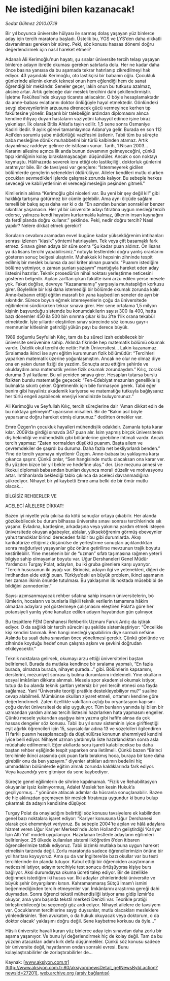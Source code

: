 # Ne istediğini bilen kazanacak!

*Sedat Gülmez 2010.07.19*

<font class="agenda2NewsSpot">
 Bir yıl boyunca üniversite hülyası ile sarmaş dolaş yaşayan yüz binlerce aday için tercih maratonu başladı. Üstelik bu, YGS ve LYS’den daha dikkatli davranılması gereken bir süreç. Peki, söz konusu hassas dönemi doğru değerlendirmek için nasıl hareket etmeli?
</font>
<font class="newsDetail">
 <p>
  <p class="MsoNormal">
   Adanalı Ali Kerimoğlu’nun hayatı, şu sıralar üniversite tercih telaşı yaşayan binlerce adayın ibretle okuması gereken satırlarla dolu. Her ne kadar daha önce basına yansısa da bu aşamada tekrar hatırlanıp zikredilmeyi hak ediyor. 43 yaşındaki Kerimoğlu, oto lastikçisi bir babanın oğlu. Çocukluk günlerinde ailenin ekmek teknesi onun hem eğlendiği hem de sanat öğrendiği bir mekândır. Seneler geçer, lakin onun bu tutkusu azalmaz, aksine artar. Artık geleceğe dair meslek tercihini dahi şekillendirmiştir. İşletme Fakültesi’nde okuyup ticarete atılacaktır. O böyle hesaplamaktadır da anne-babası evlatlarını doktor önlüğüyle hayal etmektedir. Gönlündeki sevgi ebeveynlerinin arzusuna direnecek gücü vermeyince kerhen tıp fakültesine yönelir. Başarılı bir talebeliğin ardından diplomasını alınca kendine ihtiyaç duyan hastaların vaziyetini tahayyül edince işine biraz yakınlaşır. İlk olarak Bitlis Ahlat’a tayin edilir. 1,5 sene sonra Osmaniye Kadirli’dedir. 9 aylık görevi tamamlayınca Adana’ya gelir. Burada en son 112 Acil’den sorumlu şube müdürlüğü vazifesini üstlenir. Tabii tüm bu süreçte baba mesleğine dönük muhabbetini bir türlü kalbinden atamaz. Artık dayanılmaz raddeye gelince de istifasını sunar. Tarih, 1 Nisan 2003... Kararını ailesine açınca ilk anda bunun devamının gelmeyeceğini, çünkü tıpçı kimliğinin kolay bırakılamayacağını düşündüler. Ancak o son noktayı koymuştu. Hâlihazırda severek icra ettiği oto lastikçiliği, doktorluk günlerini aratmıyor bile. Bir de tavsiyesi var gençlere: “İstenmeyerek gidilen bölümlerde gençlerin yetenekleri öldürülüyor. Aileler kendileri mutlu olurken çocukları sevmedikleri işlerde çalışmak zorunda kalıyor. Bu sebeple herkes seveceği ve kabiliyetlerinin el vereceği mesleğin peşinden gitmeli.”
  </p>
  <p class="MsoNormal">
   Kimilerinin aklına “Kerimoğlu gibi niceleri var. Bu yeni bir şey değil ki!” gibi haklılığı tartışma götürmez bir cümle gelebilir. Ama aynı ölçüde sağlam temelli bir bakış açısı daha var ki o da “En azından bundan sonrakiler benzer sıkıntılar yaşamasın. Her yıl bir üniversite adayı fıtratına uygun mesleği tercih ederse, yalnızca kendi hayatını kurtarmakla kalmaz, ülkenin insan kaynağını da ferdî planda doğru kullanır.” şeklinde. Peki, nedir doğru tercih? Nasıl yapılır? Nelere dikkat etmek gerekir?
  </p>
  <p class="MsoNormal">
   Soruların cevabını aramadan evvel bugüne kadar yükseköğrenim imtihanları sonrası izlenen “klasik” yöntemi hatırlayalım. Tek veya çift basamaklı fark etmez. Sınava giren adaya bir süre sonra “Şu kadar puan aldınız. Ön lisans ya da lisans tercihi yapabilirsiniz.” notuyla testlerdeki doğru yanlış oranlarını gösteren sonuç belgesi ulaştırılır. Muhakkak ki hepsinin zihninde tespit edilmiş bir meslek bulunsa da asıl kriter alınan puandır. “Puanım istediğim bölüme yetmiyor, o zaman şunları yazayım” mantığıyla hareket eden aday listesini hazırlar. Teknik prosedürün nihaî noktası yerleştirme neticesini gösteren belgedir. Açılan zarftan çıkan fakülte ismi arzu edilen yerse mesele yok. Fakat değilse, devreye “Kazanamamış” yargısıyla muhataplığın korkusu girer. Böylelikle bir kişi daha istemediği bir bölümde okumak zorunda kalır. Anne-babanın ettiği eğitim masrafı bir yana kaybedilen seneler de ayrı bir sıkıntıdır. Sürece boyun eğmek istemeyenlerin çoğu da üniversitede eğitimlerini sürdürürken tekrar sınava girer. Her sene ortalama 1,5 milyon kişinin başvurduğu sistemde bu konumdakilerin sayısı 300 ila 400, hatta bazı dönemler 450 ila 500 bin sınırına çıkar ki bu 3’te 1’lik orana tekabül etmektedir. İşte yıllardır eleştirilen sınav sürecinde söz konusu gayr-ı memnunlar kitlesinin getirdiği yükün payı bu derece büyük.
  </p>
  <p class="MsoNormal">
   1989 doğumlu Seyfullah Kılıç, tam da bu süreci izah edebilecek bir üniversite serüvenine sahip. Aklında fikrinde hep matematik bölümü okumak vardır. Üstelik okul tercihi de nettir: Fatih Üniversitesi… Lakin kazanamaz. Sıralamada ikinci ise aynı eğitim kurumunun fizik bölümüdür: “Tercihleri yaparken matematik üzerine yoğunlaşmıştım. Ancak ne olur ne olmaz diye ona en yakın duran fiziği de yazdım. Sonuçta arzu ettiğim şehirde ve okuldaydım ama matematik yerine fizik okumak zorundaydım.” Kılıç, zoraki duruma 3 yıl katlanır. Bu yıl yeniden sınava girer. Hesapları tutarsa burslu fizikten burslu matematiğe geçecek: “Fen-Edebiyat mezunları genellikle iş bulmakta sıkıntı çeker. Öğretmenlik için bile formasyon gerek. Tabii eğer benim gibi hayaliniz akademik kariyerse ve matematiğe tutkuyla bağlıysanız her türlü engeli aşabilecek enerjiyi kendinizde buluyorsunuz.”
  </p>
  <p class="MsoNormal">
   Ali Kerimoğlu ve Seyfullah Kılıç, tercih süreçlerine dair “Aman dikkat edin de bu noktaya gelmeyin!” uyarısının misalleri. Bir de “Bakın asıl böyle yaparsanız doğru hareket etmiş olursunuz.” dedirten örnekler var.
  </p>
  <p class="MsoNormal">
   Emre Özgen’in çocukluk hayalleri mühendislik odaklıdır. Zamanla tıpta karar kılar. 2009’da girdiği sınavda 347 puan alır. İsim yapmış birçok üniversitenin diş hekimliği ve mühendislik gibi bölümlerine girebilme ihtimali vardır. Ancak tercih yapmaz: “Zaten normalden düşüktü puanım. Başta ailem ve çevremdekiler de şaşırdı bu duruma. Daha fazla net bekliyorlardı benden.” Yine de tercih yapmaya niyetlenir Özgen. Anne-babası bu yaklaşıma karşı çıkanca şaşırır. Çünkü onlar, “Sen hangisinde mutlu olacaksan ona karar ver. Bu yüzden bizce bir yıl bekle ve hedefine ulaş.” der. Lise mezunu annesi ve ilkokul diplomalı babasından bunları duyunca morali düzelir ve motivasyonu artar. İmtihanlarda beklediği tablo çıkınca da aceleci davranmadığına şükrediyor. Nihayet bir yıl kaybetti Emre ama belki de bir ömür mutlu olacak…
  </p>
  <p class="MsoNormal">
   BİLGİSİZ REHBERLER VE
  </p>
  <p class="MsoNormal">
   ACELECİ AİLELERE DİKKAT!
  </p>
  <p class="MsoNormal">
   Bazen iyi niyetle yola çıkılsa da kötü sonuçlar ortaya çıkabilir. Her alanda gözükebilecek bu durum bilhassa üniversite sınavı sonrası tercihlerinde sık yaşanır. Evladına, kardeşine, arkadaşına veya yakınına yardım etmek isteyen üniversitede okuyan ağabeyler, ablalar, yükseköğrenim görmüş ebeveynler yahut tanıdıklar birinci dereceden faildir bu gibi durumlarda. Akışı karikatürize ettiğimiz düşünülse de yerleştirme sonuçları açıklandıktan sonra mağduriyet yaşayanlar göz önüne getirilirse mevzunun trajik boyutu kestirilebilir. Yine meselenin bir de “uzman” sıfatı taşımasına rağmen yeterli bilgiye sahip olmayanlar boyutu var. Uğur Dershaneleri Genel Müdür Yardımcısı Turgay Polat, adayları, bu iki gruba girenlere karşı uyarıyor. “Tercih hususunun iki ayağı var. Birincisi, adayın ilgi ve yetenekleri, diğeri de imtihandan elde ettiği puan. Türkiye’deki en büyük problem, ikinci aşamanın her zaman ilkinin önünde tutulması. Bu yaklaşımın ilk noktada müsebbibi de bildiğini zannedenler.”
  </p>
  <p class="MsoNormal">
   Sayısı azımsanmayacak rehber sıfatına sahip insanın üniversitelerin, bö lümlerin, hocaların ve bunlarla ilişkili teknik verilerin tamamına hâkim olmadan adaylara yol göstermeye çalışmasını eleştiren Polat’a göre her potansiyeli yanlış yöne kanalize edilen adayın hayatından gün çalınıyor.
  </p>
  <p class="MsoNormal">
   Bu tespitlere FEM Dershanesi Rehberlik Uzmanı Faruk Ardıç da iştirak ediyor. O da sağlıklı bir tercih sürecini şu şekilde sistemleştiriyor: “Öncelikle kişi kendini tanımalı. Ben hangi mesleği yapabilirim diye sormalı nefsine. Aslında bu suali daha sınavdan önce yöneltmesi gerekir. Çünkü gönlünde ve zihninde koyduğu hedef onun çalışma aşkını ve şevkini doğrudan etkileyecektir.”
  </p>
  <p class="MsoNormal">
   Teknik noktalara gelirsek, okumayı arzu ettiği üniversiteleri baştan belirlemeli. Burada da mutlaka kendince bir sıralama yapmalı, “En fazla burada, olmazsa burada, nihayet şurada…” gibi. Bölümlerin kapsamını, derslerini, mezuniyet sonrası iş bulma durumlarını irdelemeli. Yine okulların sosyal imkânları dikkate alınmalı. Mesela spor akademisi okumak istiyor, tutup da bu alanda teknik şartları yetersiz bir yeri tercih etmesi ona fayda sağlamaz. Yani “Üniversite teoriği pratikle destekleyebiliyor mu?” sualine cevap alabilmeli. Mümkünse okulları ziyaret etmeli, ortamını kendine göre değerlendirmeli. Zaten özellikle vakıfların açtığı bu oryantasyon kapısını çoğu devlet üniversitesi de alıp uyguluyor. Tüm bunların yanında işi bilen bir uzmandan yardım alması tercih listesini hazırlarken hata yapmasını engeller. Çünkü mesele yukarıdan aşağıya isim yazma gibi hafife alınsa da çok hassas dengeler söz konusu. Tabii bu yıl sınav sisteminin iyice giriftleştiği eşit ağırlık öğrencileri için 15, sayısalcılar adına 13 ve sözelcileri ilgilendiren 11 farklı puanın hesaplanacağı da düşünülürse konunun ehemmiyeti kendini iyice belli ediyor. Nihayet uzman yardımıyla liste hazırlandıktan sonra asla müdahale edilmemeli. Eğer akıllarda soru işareti kalabilecekse bu daha baştan rehber eşliğinde tespit yaparken ona iletilmeli. Çünkü bazen “Birinci tercihimle ikinci arasında çok puan farkı bırakmış hoca, buraya bir tane daha girebilir onu da ben yazayım.” diyenler attıkları adımın bedelini hiç ummadıkları bölümlerde eğitim almak zorunda kaldıklarında fark ediyor. Veya kazandığı yere gitmiyor da sene kaybediyor.
  </p>
  <p class="MsoNormal">
   Süreçte genel eğilimlerin de sihrine kapılmamalı. “Fizik ve Rehabilitasyon okuyanlar işsiz kalmıyormuş, Adalet Meslek’ten kesin Hukuk’a geçiliyormuş…” yönünde atılacak adımlar da hüsranla sonuçlanabilir. Bazen de hiç aklınızdan geçmeyen bir meslek fıtratınıza uygundur ki bunu bulup çıkarmak da adayın kendisine düşüyor.
  </p>
  <p class="MsoNormal">
   Turgay Polat da onayladığını belirttiği söz konusu tavsiyelere ek kabilinden genel bazı noktalara işaret ediyor: “Kariyer konusuna Uğur Dershanesi olarak çok ehemmiyet veriyoruz. Bu sebeple 2004’te açılan ve hâlâ adaylara hizmet veren Uğur Kariyer Merkezi’nde John Holland’ın geliştirdiği ‘Kariyer İçin Altı Yol’ modeli uygulanıyor. Hazırlanan testlerle adayların eğilimleri belirleniyor. 25 ülkede kullanılan sistemi ilköğretim 8’den itibaren öğrencilerimize tatbik ediyoruz. Tabii bizimki mutlaka buna uygun hareket etmelisin tarzında değil. Zorlu maratonda sadece öğrencilerimizin önüne bir yol haritası koyuyoruz. Ama şu da var İngiltere’de bazı okullar var bu testi tercihlerinde ön planda tutuyor. Kabul ettiği bir öğrenciden araştırmanın neticesini istiyor, adayın tercihiyle test sonucu örtüşüyorsa kişiye burs bağlıyor. Aksi durumdaysa okuma ücreti talep ediyor. Bir de özellikle değinmek istediğim iki husus var. İlki adaylar zihinlerindeki üniversite ve büyük şehir önyargılarını kırsın. Kahramanmaraş Sütçü İmam’ı ismini beğenmediğinden tercih etmeyenler var. İmkânlarını araştırma gereği dahi duymadan. Sonra öğrenci tekstil mühendisliği istiyor ama gidip İzmir’de okuyor, ama yanı başında tekstil merkezi Denizli var. Teorikle pratiği birleştirebileceği bu seçeneği göz ardı ediyor. Nihayet ailelere de tavsiyem var. Çocuklarının tercihlerine saygı duysunlar, mutlu olacakları mesleklere yönlendirsinler. ‘Ben avukatım, o da hukuk okuyacak veya doktorum, o da doktor olacak’ yaklaşımı doğru değil. Sene kaybetme korkusu da öyle...”
  </p>
  <p class="MsoNormal">
   Hâsılı üniversite hayali kuran yüz binlerce aday için sınavdan daha zorlu bir aşama yaşanıyor. Ve bunu iyi değerlendirmek hiç de kolay değil. Tam da bu yüzden atacakları adımı kırk defa düşünmeliler. Çünkü söz konusu sadece bir üniversite değil, hayatlarının ondan sonraki evresi. Bunu kolaylaştırabilirler de zorlaştırabilirler de…
  </p>
 </p>
</font>

Kaynak: [www.aksiyon.com.tr](http://www.aksiyon.com.tr:80/aksiyon/newsDetail_getNewsById.action?newsId=27201), [web.archive.org (arşiv bağlantısı)](http://web.archive.org/web/20100721202109/http://www.aksiyon.com.tr:80/aksiyon/newsDetail_getNewsById.action?newsId=27201)
